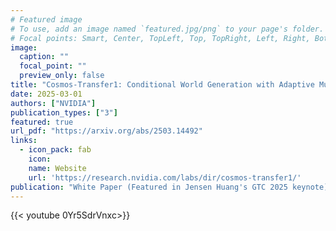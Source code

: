 ```yaml
---
# Featured image
# To use, add an image named `featured.jpg/png` to your page's folder.
# Focal points: Smart, Center, TopLeft, Top, TopRight, Left, Right, BottomLeft, Bottom, BottomRight.
image:
  caption: ""
  focal_point: ""
  preview_only: false
title: "Cosmos-Transfer1: Conditional World Generation with Adaptive Multimodal Control"
date: 2025-03-01
authors: ["NVIDIA"]
publication_types: ["3"]
featured: true
url_pdf: "https://arxiv.org/abs/2503.14492"
links:
  - icon_pack: fab
    icon: 
    name: Website
    url: 'https://research.nvidia.com/labs/dir/cosmos-transfer1/'
publication: "White Paper (Featured in Jensen Huang's GTC 2025 keynote)"
---
```


{{< youtube 0Yr5SdrVnxc>}}